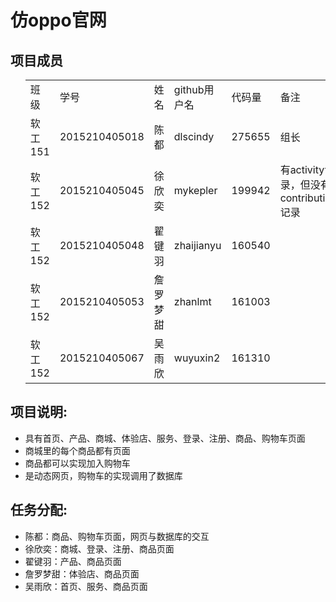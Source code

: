 <!DOCTYPE html>
<html>
<head>
	<meta charset="utf-8">
</head>
<body>
	<h1>仿oppo官网</h1>
	<h2>项目成员</h2>
	<ul>
		<table>
			<tr>
				<td>班级</td>
				<td>学号</td>
				<td>姓名</td>
				<td>github用户名</td>
				<td>代码量</td>
				<td>备注</td>
			</tr>
			<tr>
				<td>软工151</td>
				<td>2015210405018</td>
				<td>陈都</td>
				<td>dlscindy</td>
				<td>275655</td>	
				<td>组长</td>
			</tr>
			<tr>
				<td>软工152</td>
				<td>2015210405045</td>
				<td>徐欣奕</td>
				<td>mykepler</td>
				<td>199942</td>
				<td>有activity记录，但没有contribution记录</td>
			</tr>
			<tr>
				<td>软工152</td>
				<td>2015210405048</td>
				<td>翟键羽</td>
				<td>zhaijianyu</td>
				<td>160540</td>
				<td></td>
			</tr>
			<tr>
				<td>软工152</td>
				<td>2015210405053</td>
				<td>詹罗梦甜</td>
				<td>zhanlmt</td>
				<td>161003</td>
				<td></td>
			</tr>
			<tr>
				<td>软工152</td>
				<td>2015210405067</td>
				<td>吴雨欣</td>
				<td>wuyuxin2</td>
				<td>161310</td>
				<td></td>
			</tr>
		</table>
	</ul>
	<h2>项目说明:</h2>
	<ul>
		<li>具有首页、产品、商城、体验店、服务、登录、注册、商品、购物车页面</li>
		<li>商城里的每个商品都有页面</li>
		<li>商品都可以实现加入购物车</li>
		<li>是动态网页，购物车的实现调用了数据库</li>
	</ul>
	<h2>任务分配:</h2>
	<ul>
		<li>陈都：商品、购物车页面，网页与数据库的交互</li>
		<li>徐欣奕：商城、登录、注册、商品页面</li>
		<li>翟键羽：产品、商品页面</li>
		<li>詹罗梦甜：体验店、商品页面</li>
		<li>吴雨欣：首页、服务、商品页面</li>
	</ul>
</body>
</html>
